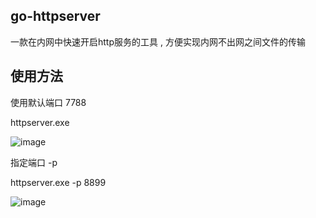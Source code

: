 ## go-httpserver
一款在内网中快速开启http服务的工具 , 方便实现内网不出网之间文件的传输 
## 使用方法
使用默认端口 7788

httpserver.exe

![image](https://user-images.githubusercontent.com/64243067/171541986-21d07514-b360-4455-adcc-cb1f724bda36.png)

指定端口 -p 

httpserver.exe -p 8899

![image](https://user-images.githubusercontent.com/64243067/171541846-0ac4b04e-4c96-4576-82ce-1aa113e3fc7c.png)
